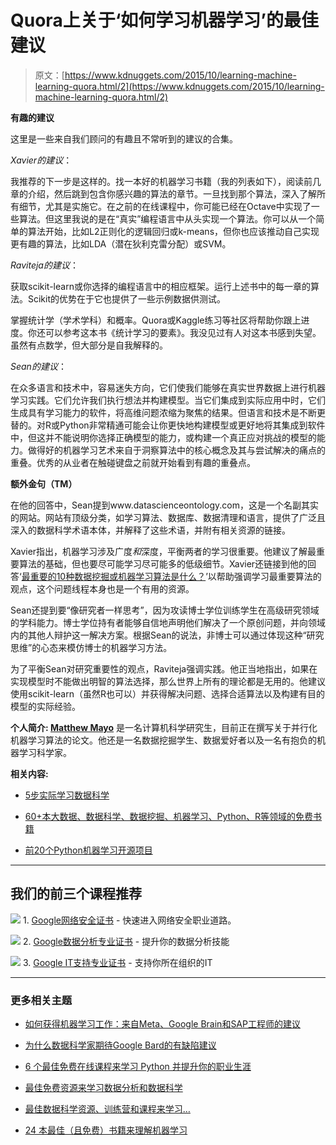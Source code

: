 # Quora上关于‘如何学习机器学习’的最佳建议

> 原文：[https://www.kdnuggets.com/2015/10/learning-machine-learning-quora.html/2](https://www.kdnuggets.com/2015/10/learning-machine-learning-quora.html/2)

**有趣的建议**

这里是一些来自我们顾问的有趣且不常听到的建议的合集。

*Xavier的建议*：

我推荐的下一步是这样的。找一本好的机器学习书籍（我的列表如下），阅读前几章的介绍，然后跳到包含你感兴趣的算法的章节。一旦找到那个算法，深入了解所有细节，尤其是实施它。在之前的在线课程中，你可能已经在Octave中实现了一些算法。但这里我说的是在“真实”编程语言中从头实现一个算法。你可以从一个简单的算法开始，比如L2正则化的逻辑回归或k-means，但你也应该推动自己实现更有趣的算法，比如LDA（潜在狄利克雷分配）或SVM。

*Raviteja的建议*：

获取scikit-learn或你选择的编程语言中的相应框架。运行上述书中的每一章的算法。Scikit的优势在于它也提供了一些示例数据供测试。

掌握统计学（学术学科）和概率。Quora或Kaggle练习等社区将帮助你跟上进度。你还可以参考这本书《统计学习的要素》。我没见过有人对这本书感到失望。虽然有点数学，但大部分是自我解释的。

*Sean的建议*：

在众多语言和技术中，容易迷失方向，它们使我们能够在真实世界数据上进行机器学习实践。它们允许我们执行想法并构建模型。当它们集成到实际应用中时，它们生成具有学习能力的软件，将高维问题浓缩为聚焦的结果。但语言和技术是不断更替的。对R或Python非常精通可能会让你更快地构建模型或更好地将其集成到软件中，但这并不能说明你选择正确模型的能力，或构建一个真正应对挑战的模型的能力。做得好的机器学习艺术来自于洞察算法中的核心概念及其与尝试解决的痛点的重叠。优秀的从业者在触碰键盘之前就开始看到有趣的重叠点。

**额外金句（TM）**

在他的回答中，Sean提到www.datascienceontology.com，这是一个名副其实的网站。网站有顶级分类，如学习算法、数据库、数据清理和语言，提供了广泛且深入的数据科学术语本体，并解释了这些术语，并附有相关资源的链接。

Xavier指出，机器学习涉及广度*和*深度，平衡两者的学习很重要。他建议了解最重要算法的基础，但也要尽可能学习尽可能多的低级细节。Xavier还链接到他的回答‘[最重要的10种数据挖掘或机器学习算法是什么？](https://www.quora.com/What-are-the-top-10-data-mining-or-machine-learning-algorithms/answer/Xavier-Amatriain)’以帮助强调学习最重要算法的观点，这个问题线程本身也是一个有用的资源。

Sean还提到要“像研究者一样思考”，因为攻读博士学位训练学生在高级研究领域的学科能力。博士学位持有者能够自信地声明他们解决了一个原创问题，并向领域内的其他人辩护这一解决方案。根据Sean的说法，非博士可以通过体现这种“研究思维”的心态来模仿博士的机器学习方法。

为了平衡Sean对研究重要性的观点，Raviteja强调实践。他正当地指出，如果在实现模型时不能做出明智的算法选择，那么世界上所有的理论都是无用的。他建议使用scikit-learn（虽然R也可以）并获得解决问题、选择合适算法以及构建有目的模型的实际经验。

**个人简介: [Matthew Mayo](https://twitter.com/mattmayo13)** 是一名计算机科学研究生，目前正在撰写关于并行化机器学习算法的论文。他还是一名数据挖掘学生、数据爱好者以及一名有抱负的机器学习科学家。

**相关内容:**

+   [5步实际学习数据科学](/2015/10/5-steps-learn-data-science.html)

+   [60+本大数据、数据科学、数据挖掘、机器学习、Python、R等领域的免费书籍](/2015/09/free-data-science-books.html)

+   [前20个Python机器学习开源项目](/2015/06/top-20-python-machine-learning-open-source-projects.html)

* * *

## 我们的前三个课程推荐

![](../Images/0244c01ba9267c002ef39d4907e0b8fb.png) 1\. [Google网络安全证书](https://www.kdnuggets.com/google-cybersecurity) - 快速进入网络安全职业道路。

![](../Images/e225c49c3c91745821c8c0368bf04711.png) 2\. [Google数据分析专业证书](https://www.kdnuggets.com/google-data-analytics) - 提升你的数据分析技能

![](../Images/0244c01ba9267c002ef39d4907e0b8fb.png) 3\. [Google IT支持专业证书](https://www.kdnuggets.com/google-itsupport) - 支持你所在组织的IT

* * *

### 更多相关主题

+   [如何获得机器学习工作：来自Meta、Google Brain和SAP工程师的建议](https://www.kdnuggets.com/2022/08/corise-land-ml-job-advice-engineers-meta-google-brain-sap.html)

+   [为什么数据科学家期待Google Bard的有缺陷建议](https://www.kdnuggets.com/2023/02/data-scientists-expect-flawed-advice-google-bard.html)

+   [6 个最佳免费在线课程来学习 Python 并提升你的职业生涯](https://www.kdnuggets.com/2022/11/corise-6-best-free-online-courses-python-boost-career.html)

+   [最佳免费资源来学习数据分析和数据科学](https://www.kdnuggets.com/2024/03/365datascience-best-free-resources-learn-data-analysis-data-science)

+   [最佳数据科学资源、训练营和课程来学习…](https://www.kdnuggets.com/2023/12/springboard-best-data-science-resources-bootcamp-courses-learn-data-science-new-year)

+   [24 本最佳（且免费）书籍来理解机器学习](https://www.kdnuggets.com/2020/03/24-best-free-books-understand-machine-learning.html)
